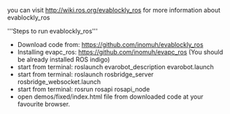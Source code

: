 you can visit http://wiki.ros.org/evablockly_ros for more information about evablockly_ros

'''Steps to run evablockly_ros'''
 * Download code from: https://github.com/inomuh/evablockly_ros
 * Installing evapc_ros: https://github.com/inomuh/evapc_ros (You should be already installed ROS indigo)
 * start from terminal: roslaunch evarobot_description evarobot.launch
 * start from terminal: roslaunch rosbridge_server rosbridge_websocket.launch
 * start from terminal: rosrun rosapi rosapi_node
 * open demos/fixed/index.html file from downloaded code at your favourite browser.
